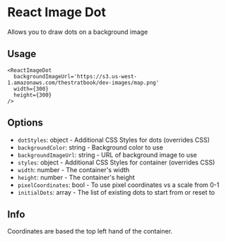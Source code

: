 # React Image Dot

Allows you to draw dots on a background image

## Usage

```
<ReactImageDot
  backgroundImageUrl='https://s3.us-west-1.amazonaws.com/thestratbook/dev-images/map.png'
  width={300}
  height={300}
/>
```

## Options

* `dotStyles`: object - Additional CSS Styles for dots (overrides CSS)
* `backgroundColor`: string - Background color to use
* `backgroundImageUrl`: string - URL of background image to use
* `styles`: object - Additional CSS Styles for container (overrides CSS)
* `width`: number - The container's width
* `height`: number - The container's height
* `pixelCoordinates`: bool - To use pixel coordinates vs a scale from 0-1
* `initialDots`: array - The list of existing dots to start from or reset to

## Info

Coordinates are based the top left hand of the container.
